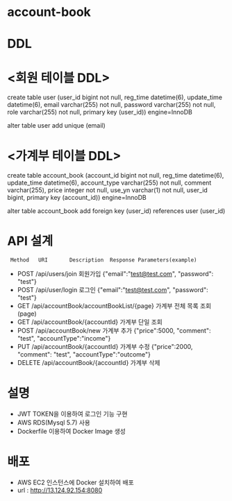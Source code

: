 # account-book


# DDL

# <회원 테이블 DDL>

create table user (user_id bigint not null, reg_time datetime(6), update_time datetime(6), email varchar(255) not null, password varchar(255) not null, role varchar(255) not null, primary key (user_id)) engine=InnoDB

alter table user add unique (email)

# <가계부 테이블 DDL>

create table account_book (account_id bigint not null, reg_time datetime(6), update_time datetime(6), account_type varchar(255) not null, comment varchar(255), price integer not null, use_yn varchar(1) not null, user_id bigint, primary key (account_id)) engine=InnoDB

alter table account_book add foreign key (user_id) references user (user_id)

# API 설계
     Method   URI       Description  Response Parameters(example)
- POST /api/users/join      회원가입   {"email":"test@test.com", "password": "test"}
- POST /api/user/login 로그인 {"email":"test@test.com", "password": "test"}
- GET /api/accountBook/accountBookList/{page} 가계부 전체 목록 조회 (page)
- GET /api/accountBook/{accountId} 가계부 단일 조회
- POST /api/accountBook/new 가계부 추가 {"price":5000, "comment": "test", "accountType":"income"}
- PUT /api/accountBook/{accountId} 가계부 수정 {"price":2000, "comment": "test", "accountType":"outcome"}
- DELETE /api/accountBook/{accountId} 가계부 삭제

# 설명
- JWT TOKEN을 이용하여 로그인 기능 구현
- AWS RDS(Mysql 5.7) 사용
- Dockerfile 이용하여 Docker Image 생성

# 배포
- AWS EC2 인스턴스에 Docker 설치하여 배포
- url : http://13.124.92.154:8080